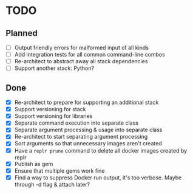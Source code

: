 # TODO

## Planned

- [ ] Output friendly errors for malformed input of all kinds
- [ ] Add integration tests for all common command-line combos
- [ ] Re-architect to abstract away all stack dependencies
- [ ] Support another stack: Python?

## Done

- [x] Re-architect to prepare for supporting an additional stack
- [x] Support versioning for stack
- [x] Support versioning for libraries
- [x] Separate command execution into separate class
- [x] Separate argument processing & usage into separate class
- [x] Re-architect to start separating argument processing
- [x] Sort arguments so that unnecessary images aren't created
- [x] Have a `replr prune` command to delete all docker images created by replr
- [x] Publish as gem
- [x] Ensure that multiple gems work fine
- [x] Find a way to suppress Docker run output, it's too verbose. Maybe through -d flag & attach later?
